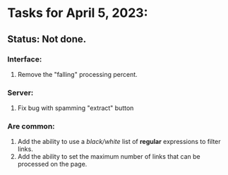 # Tasks for April 5, 2023:

## Status: Not done. 

### Interface:
1. Remove the "falling" processing percent.

### Server:
1. Fix bug with spamming "extract" button

### Are common:
1. Add the ability to use a *black/white* list of **regular** expressions to filter links.
2. Add the ability to set the maximum number of links that can be processed on the page.